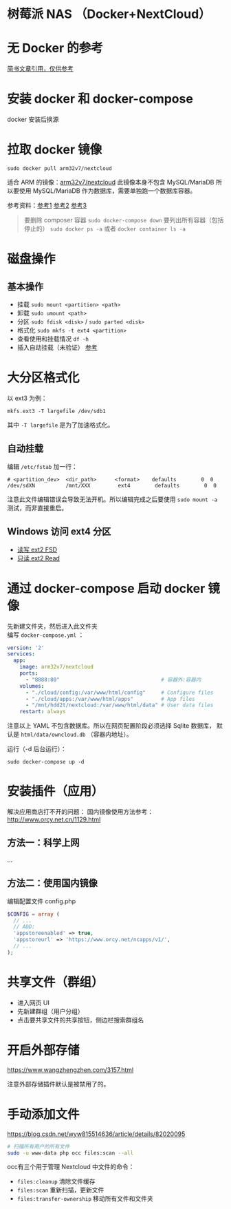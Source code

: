 # 树莓派 NAS （Docker+NextCloud）


# 无 Docker 的参考
[简书文章引用，仅供参考](https://www.jianshu.com/p/54ab0753b244)

# 安装 docker 和 docker-compose
docker 安装后换源


# 拉取 docker 镜像
```shell
sudo docker pull arm32v7/nextcloud
```
适合 ARM 的镜像：[arm32v7/nextcloud](https://hub.docker.com/r/arm32v7/nextcloud/) 此镜像本身不包含 MySQL/MariaDB 所以要使用 MySQL/MariaDB 作为数据库，需要单独跑一个数据库容器。


参考资料：[参考1](https://www.jianshu.com/p/a6d355de3dba) [参考2](https://www.jianshu.com/p/f57390c9b68b) [参考3](https://www.jianshu.com/p/717884796efc)

> 要删除 composer 容器 `sudo docker-compose down`
> 要列出所有容器（包括停止的） `sudo docker ps -a` 或者 `docker container ls -a`

# 磁盘操作
## 基本操作
- 挂载 `sudo mount <partition> <path>`
- 卸载 `sudo umount <path>`
- 分区 `sudo fdisk <disk>` / `sudo parted <disk>`
- 格式化 `sudo mkfs -t ext4 <partition>`
- 查看使用和挂载情况 `df -h`
- 插入自动挂载（未验证） [参考](https://shumeipai.nxez.com/2015/06/23/raspberry-pi-usb-storage-device-automatically-mounts.html)

# 大分区格式化
以 ext3 为例：
```shell
mkfs.ext3 -T largefile /dev/sdb1
```
其中 `-T largefile` 是为了加速格式化。



## 自动挂载
编辑 `/etc/fstab` 加一行：
```shell
# <partition_dev>  <dir_path>      <format>    defaults        0  0 
/dev/sdXN          /mnt/XXX         ext4        defaults        0  0
```
注意此文件编辑错误会导致无法开机。所以编辑完成之后要使用 `sudo mount -a` 测试，而非直接重启。

## Windows 访问 ext4 分区
- [读写 ext2 FSD](https://sourceforge.net/projects/ext2fsd/)
- [只读 ext2 Read](https://sourceforge.net/projects/ext2read/)

# 通过 docker-compose 启动 docker 镜像
先新建文件夹，然后进入此文件夹    
编写 `docker-compose.yml` ：
```yml
version: '2'
services:
  app:
    image: arm32v7/nextcloud
    ports:
      - "8888:80"                                 # 容器外:容器内
    volumes:
      - "./cloud/config:/var/www/html/config"     # Configure files
      - "./cloud/apps:/var/www/html/apps"         # App files
      - "/mnt/hdd2t/nextcloud:/var/www/html/data" # User data files
    restart: always
```
注意以上 YAML 不包含数据库。所以在网页配置阶段必须选择 Sqlite 数据库， 默认是 `html/data/owncloud.db` （容器内地址）。

运行（-d 后台运行）：
```shell
sudo docker-compose up -d
```


# 安装插件（应用）
解决应用商店打不开的问题：
国内镜像使用方法参考： http://www.orcy.net.cn/1129.html

## 方法一：科学上网
...

## 方法二：使用国内镜像
编辑配置文件 config.php
```php
$CONFIG = array (
  // ...
  // ADD:
  'appstoreenabled' => true,
  'appstoreurl' => 'https://www.orcy.net/ncapps/v1/',
  // ...
);
```

# 共享文件（群组）
- 进入网页 UI
- 先新建群组（用户分组）
- 点击要共享文件的共享按钮，侧边栏搜索群组名

# 开启外部存储
https://www.wangzhengzhen.com/3157.html

注意外部存储插件默认是被禁用了的。


# 手动添加文件
https://blog.csdn.net/wyw815514636/article/details/82020095

```bash
# 扫描所有用户的所有文件
sudo -u www-data php occ files:scan --all 
```
occ有三个用于管理 Nextcloud 中文件的命令：
- `files:cleanup` 清除文件缓存 
- `files:scan` 重新扫描，更新文件 
- `files:transfer-ownership` 移动所有文件和文件夹

